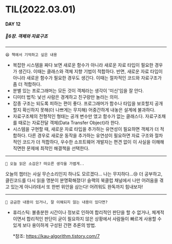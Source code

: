 # TIL(2022.03.01)

#### DAY 12

##### 🔖6장. 객체와 자료구조

---

    😆 책에서 기억하고 싶은 내용

- 복잡한 시스템을 짜다 보면 새로운 함수가 아니라 새로운 자료 타입이 필요한 경우가 생긴다. 이때는 클래스와 객체 지향 기법이 적합하다. 반면, 새로운 자료 타입이 아니라 새로운 함수가 필요한 경우도 생긴다. 이때는 절차적인 코드와 자료구조가 좀 더 적합하다.
- 분별 있는 프로그래머는 모든 것이 객체라는 생각이 '미신'임을 잘 안다.
- 디미터 법칙: 낯선 사람은 경계하고 친구랑만 놀라는 의미.
- 잡종 구조는 되도록 피하는 편이 좋다. 프로그래머가 함수나 타입을 보호할지 공개할지 확신하지 못해(더 나쁘게는 무지해) 어중간하게 내놓은 설계에 불과하다.
- 자료구조체의 전형적인 형태는 공개 변수만 앴고 함수가 없는 클래스다. 자료구조채를 때로는 자료전달 객체(Data Transfer Object)라 한다.
- 시스템을 구현할 때, 새로운 자료 타입을 추가하는 유연성이 필요하면 객체가 더 적합하다. 다른 경우로 새로운 동작을 추가하는 유연성이 필요하면 자료 구조와 절차적인 코드가 더 적합하다, 우수한 소프트웨어 개발자는 편견 없이 이 사실을 이해해 직면한 문제에 최적인 해결책을 선택한다.

---

    🤔 오늘 읽은 소감은? 떠오른 생각을 가볍게..

오늘의 챕터는 사실 무슨소리인지 하나도 모르겠다... 나는 무지하다...😢 더 공부하고, 클린코드를 다시 읽을 명분이 분명확해졌다!
슬랙의 북클럽 채널에서 나만 어려움을 겪고 있는게 아니라데서 또 한번 위안을 삼는다! 어려워도 완독까지 힘내보자!

---

    🔎 긍금한 내용이 있거나, 잘 이해되지 않는 내용이 있다면?

- 휴리스틱: 불충분한 시간이나 정보로 인하여 합리적인 판단을 할 수 없거나, 체계적이면서 합리적인 판단이 굳이 필요하지 않은 상황에서 사람들이 빠르게 사용할 수 있게 보다 용이하게 구성된 간편 추론의 방법.

  \*참조: https://kau-algorithm.tistory.com/7
